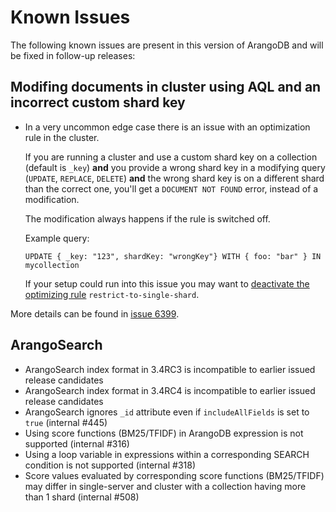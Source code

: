 Known Issues
============

The following known issues are present in this version of ArangoDB and will be fixed
in follow-up releases:

Modifing documents in cluster using AQL and an incorrect custom shard key
-------------------------------------------------------------------------

* In a very uncommon edge case there is an issue with an optimization rule in the cluster.

  If you are running a cluster and use a custom shard key on a collection (default is `_key`)
  **and** you provide a wrong shard key in a modifying query (`UPDATE`, `REPLACE`, `DELETE`)
  **and** the wrong shard key is on a different shard than the correct one, you'll get a
  `DOCUMENT NOT FOUND` error, instead of a modification.

  The modification always happens if the rule is switched off.

  Example query:

      UPDATE { _key: "123", shardKey: "wrongKey"} WITH { foo: "bar" } IN mycollection

  If your setup could run into this issue you may want to
  [deactivate the optimizing rule](../../AQL/ExecutionAndPerformance/Optimizer.html#turning-specific-optimizer-rules-off)
  `restrict-to-single-shard`.

More details can be found in [issue 6399](https://github.com/arangodb/arangodb/issues/6399).


ArangoSearch
------------

* ArangoSearch index format in 3.4RC3 is incompatible to earlier issued release candidates
* ArangoSearch index format in 3.4RC4 is incompatible to earlier issued release candidates
* ArangoSearch ignores `_id` attribute even if `includeAllFields` is set to `true` (internal #445)
* Using score functions (BM25/TFIDF) in ArangoDB expression is not supported (internal #316)
* Using a loop variable in expressions within a corresponding SEARCH condition is not supported (internal #318)
* Score values evaluated by corresponding score functions (BM25/TFIDF) may differ in single-server and cluster with a collection having more than 1 shard (internal #508)
